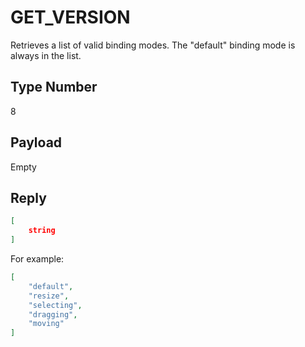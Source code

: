 # GET_VERSION
Retrieves a list of valid binding modes. The "default" binding mode is always in the list.

## Type Number
8

## Payload
Empty

## Reply
```json
[
    string
]
```

For example:
```json
[
    "default",
    "resize",
    "selecting",
    "dragging",
    "moving"
]
```